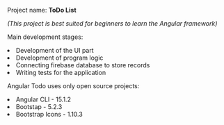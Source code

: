 Project name: <b>ToDo List</b>

<i>(This project is best suited for beginners to learn the Angular framework)</i>

Main development stages:
<li>Development of the UI part</li>
<li>Development of program logic</li>
<li>Connecting firebase database to store records</li>
<li>Writing tests for the application</li>

Angular Todo uses only open source projects:
<li>Angular CLI - 15.1.2</li>
<li>Bootstap - 5.2.3</li>
<li>Bootstrap Icons - 1.10.3</li>
